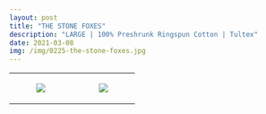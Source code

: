```yaml
---
layout: post
title: "THE STONE FOXES"
description: "LARGE | 100% Preshrunk Ringspun Cotton | Tultex"
date: 2021-03-08
img: /img/0225-the-stone-foxes.jpg
---
```




<table style="width:100%;"><tr><td style="vertical-align:top;">
      <figure class="tmblr-full" data-orig-height="2048" data-orig-width="1365" data-orig-src="https://concertshirts.netlify.app/shirts/0225/0225-01.jpg"><img src="https://64.media.tumblr.com/d1641fcc5da603643fbee767e6343a5f/f3729b496a10c8ac-91/s540x810/5c9f4639eb033b863ac8c21e934e88ea64ae767c.jpg" data-orig-height="2048" data-orig-width="1365" data-orig-src="https://concertshirts.netlify.app/shirts/0225/0225-01.jpg"/></figure></td>
    <td style="vertical-align:top;">
      <figure class="tmblr-full" data-orig-height="2048" data-orig-width="1365" data-orig-src="https://concertshirts.netlify.app/shirts/0225/0225-02.jpg"><img src="https://64.media.tumblr.com/66d278daf49dd618e9e8d7b30291657f/f3729b496a10c8ac-b9/s540x810/72d85e78e0ba04a3e9ebe36c41e5bfdea49f81bc.jpg" data-orig-height="2048" data-orig-width="1365" data-orig-src="https://concertshirts.netlify.app/shirts/0225/0225-02.jpg"/></figure></td>
  </tr></table>
